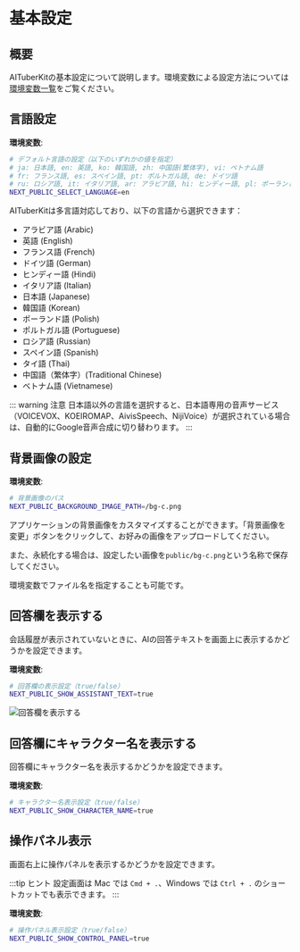 # 基本設定

## 概要

AITuberKitの基本設定について説明します。環境変数による設定方法については[環境変数一覧](/guide/environment-variables)をご覧ください。

## 言語設定

**環境変数**:

```bash
# デフォルト言語の設定（以下のいずれかの値を指定）
# ja: 日本語, en: 英語, ko: 韓国語, zh: 中国語(繁体字), vi: ベトナム語
# fr: フランス語, es: スペイン語, pt: ポルトガル語, de: ドイツ語
# ru: ロシア語, it: イタリア語, ar: アラビア語, hi: ヒンディー語, pl: ポーランド語
NEXT_PUBLIC_SELECT_LANGUAGE=en
```

AITuberKitは多言語対応しており、以下の言語から選択できます：

- アラビア語 (Arabic)
- 英語 (English)
- フランス語 (French)
- ドイツ語 (German)
- ヒンディー語 (Hindi)
- イタリア語 (Italian)
- 日本語 (Japanese)
- 韓国語 (Korean)
- ポーランド語 (Polish)
- ポルトガル語 (Portuguese)
- ロシア語 (Russian)
- スペイン語 (Spanish)
- タイ語 (Thai)
- 中国語（繁体字）(Traditional Chinese)
- ベトナム語 (Vietnamese)

::: warning 注意
日本語以外の言語を選択すると、日本語専用の音声サービス（VOICEVOX、KOEIROMAP、AivisSpeech、NijiVoice）が選択されている場合は、自動的にGoogle音声合成に切り替わります。
:::

## 背景画像の設定

**環境変数**:

```bash
# 背景画像のパス
NEXT_PUBLIC_BACKGROUND_IMAGE_PATH=/bg-c.png
```

アプリケーションの背景画像をカスタマイズすることができます。「背景画像を変更」ボタンをクリックして、お好みの画像をアップロードしてください。

また、永続化する場合は、設定したい画像を`public/bg-c.png`という名称で保存してください。

環境変数でファイル名を指定することも可能です。

## 回答欄を表示する

会話履歴が表示されていないときに、AIの回答テキストを画面上に表示するかどうかを設定できます。

**環境変数**:

```bash
# 回答欄の表示設定（true/false）
NEXT_PUBLIC_SHOW_ASSISTANT_TEXT=true
```

![回答欄を表示する](/images/basic_3efh5.png)

## 回答欄にキャラクター名を表示する

回答欄にキャラクター名を表示するかどうかを設定できます。

**環境変数**:

```bash
# キャラクター名表示設定（true/false）
NEXT_PUBLIC_SHOW_CHARACTER_NAME=true
```

## 操作パネル表示

画面右上に操作パネルを表示するかどうかを設定できます。

:::tip ヒント
設定画面は Mac では `Cmd + .`、Windows では `Ctrl + .` のショートカットでも表示できます。
:::

**環境変数**:

```bash
# 操作パネル表示設定（true/false）
NEXT_PUBLIC_SHOW_CONTROL_PANEL=true
```
